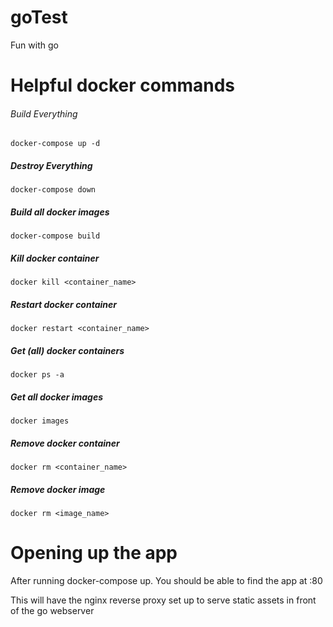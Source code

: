 # goTest
Fun with go




# Helpful docker commands
###### Build Everything
```
docker-compose up -d
```

##### Destroy Everything
```
docker-compose down
```

##### Build all docker images
```
docker-compose build
```

##### Kill docker container
```
docker kill <container_name>
```

##### Restart docker container
```
docker restart <container_name>
```

##### Get (all) docker containers
```
docker ps -a
```

##### Get all docker images
```
docker images
```

##### Remove docker container
```
docker rm <container_name>
```

##### Remove docker image
```
docker rm <image_name>
```




# Opening up the app
After running docker-compose up. You should be able to find the app at <docker-machine ip>:80

This will have the nginx reverse proxy set up to serve static assets in front of the go webserver
